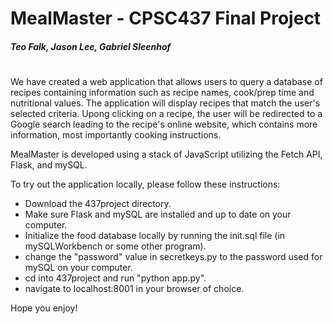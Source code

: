 # MealMaster - CPSC437 Final Project

##### Teo Falk, Jason Lee, Gabriel Sleenhof

# 
We have created a web application that allows users to query a database of recipes containing information such as recipe names, cook/prep time and nutritional values. The application will display recipes that match the user's selected criteria. Upong clicking on a recipe, the user will be redirected to a Google search leading to the recipe's online website, which contains more information, most importantly cooking instructions.

MealMaster is developed using a stack of JavaScript utilizing the Fetch API, Flask, and mySQL.

To try out the application locally, please follow these instructions:
- Download the 437project directory.
- Make sure Flask and mySQL are installed and up to date on your computer.
- Initialize the food database locally by running the init.sql file (in mySQLWorkbench or some other program).
- change the "password" value in secretkeys.py to the password used for mySQL on your computer.
- cd into 437project and run "python app.py".
- navigate to localhost:8001 in your browser of choice.


Hope you enjoy!
